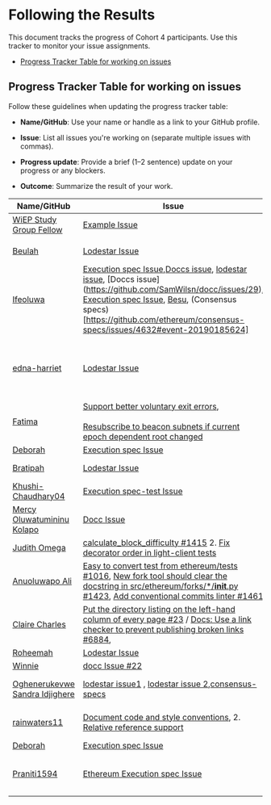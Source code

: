 # Following the Results

This document tracks the progress of Cohort 4 participants. Use this tracker to monitor your issue assignments.

- [Progress Tracker Table for working on issues](#progress-tracker-table)

## Progress Tracker Table for working on issues

Follow these guidelines when updating the progress tracker table:

- **Name/GitHub**: Use your name or handle as a link to your GitHub profile.

- **Issue**: List all issues you're working on (separate multiple issues with commas).
- **Progress update**: Provide a brief (1–2 sentence) update on your progress or any blockers.
- **Outcome**: Summarize the result of your work.

| Name/GitHub | Issue | Progress Update | Outcome |
|------------------------------------------------------|--------|-----------------|---------|
| [WiEP Study Group Fellow](https://github.com/example) | [Example Issue](https://github.com/ethereum/go-ethereum/issues/12345)  | Started exploring the codebase and understanding the problem. |🛠️         |
|     |         |        |         |         |
| [Beulah](https://github.com/Beutife) | [Lodestar Issue](https://github.com/ChainSafe/lodestar/issues/6591) | I’ve set up the repo locally and started reviewing the attestation monitoring logic. | In progress |
| [Ifeoluwa](https://github.com/pheobeayo) | [Execution spec Issue](https://github.com/ethereum/execution-specs/issues/1437),[Doccs issue](https://github.com/SamWilsn/docc/issues/17), [lodestar issue](https://github.com/ChainSafe/lodestar/issues/7431), [Doccs issue] (https://github.com/SamWilsn/docc/issues/29), [Execution spec Issue](https://github.com/ethereum/execution-specs/issues/607), [Besu](https://github.com/hyperledger/besu/issues/9230#event-20175226164), (Consensus specs)[https://github.com/ethereum/consensus-specs/issues/4632#event-20190185624] | I have created 6 PRs | https://github.com/ethereum/execution-specs/pull/1443 ✅ Merged, https://github.com/SamWilsn/docc/pull/25#pullrequestreview-3299405932, https://github.com/ChainSafe/lodestar/pull/8579, https://github.com/ethereum/execution-specs/pull/1673 ✅ Merged, https://github.com/hyperledger/besu/pull/9345 | https://github.com/ethereum/execution-specs/pull/1443#event-20084449434 ✅ Merged, https://github.com/ethereum/execution-specs/pull/1673 ✅ Merged,  one issue has been closed as the issue got resolved while the four others(PRs) are under review
| [edna-harriet](https://github.com/edna-harriet) | [Lodestar Issue](https://github.com/ChainSafe/lodestar/issues/6632)|Opened a PR to fix issue #6632(https://github.com/ChainSafe/lodestar/issues/6632).Successfully implemented and did manual node test for voluntary exit logic for validators-PR link(https://github.com/ChainSafe/lodestar/pull/8517.Follow up with maintainers’ feedback on automated testing tool and refine PR for merge| In Review.
|  [Fatima](https://github.com/phertyameen) | [Support better voluntary exit errors](https://github.com/ChainSafe/lodestar/issues/6330),<br><br>[Resubscribe to beacon subnets if current epoch dependent root changed](https://github.com/ChainSafe/lodestar/issues/6034) | Pr merged<br><br>Understanding code and issue | [Completed](https://github.com/ChainSafe/lodestar/pull/8486)<br><br>In progress
| [Deborah](https://github.com/DeborahOlaboye) | [Execution spec Issue](https://github.com/ethereum/execution-specs/issues/1424) | PR merged. | [Completed](https://github.com/ethereum/execution-specs/pull/1448)
| [Bratipah](https://github.com/Bratipah) | [Lodestar Issue](https://github.com/ChainSafe/lodestar/issues/5644)  |  I've started going through the repo locally and ran the light client proxy and the beacon node  | In progress
| [Khushi-Chaudhary04](https://github.com/Khushi-Chaudhary04) | [Execution spec-test Issue](https://github.com/ethereum/execution-spec-tests/issues/1078) | Created and successfully merged a PR with the new troubleshooting entry. | [Merged PR](https://github.com/ethereum/execution-spec-tests/pull/2214) |
|[Mercy Oluwatumininu Kolapo](https://github.com/mercykolapo) | [Docc Issue](https://github.com/SamWilsn/docc/issues/27#issue-3488421473) | Forked the repo and trying to understand the codebase. | In progress |
|[Judith Omega](https://github.com/omegajudith) | [calculate_block_difficulty #1415](https://github.com/ethereum/execution-specs/issues/1415) 2. [Fix decorator order in light-client tests](https://github.com/ethereum/consensus-specs/issues/4618) | Forked the repo and and created Pr for the both issues|1. [In progress ](https://github.com/ethereum/execution-specs/pull/1460), 2. [Merged](https://github.com/ethereum/consensus-specs/pull/4652)| 
|[Anuoluwapo Ali ](https://github.com/Anuoluwapo25) | [Easy to convert test from ethereum/tests #1016](https://github.com/ethereum/execution-spec-tests/issues/1016), [New fork tool should clear the docstring in src/ethereum/forks/*/__init__.py #1423](https://github.com/ethereum/execution-specs/issues/1423#), [Add conventional commits linter #1461](https://github.com/ethereum/execution-specs/issues/1461) |Forked the repo and getting familiar with the test files | 1.  https://github.com/ethereum/execution-specs/pull/1596#event-20388125831 ✅Merged, 2. [In Progress](https://github.com/ethereum/execution-specs/issues/1423#issuecomment-3393459109) 
|[Claire Charles ](https://github.com/clairecharles) | [Put the directory listing on the left-hand column of every page #23](https://github.com/SamWilsn/docc/issues/23) / [Docs: Use a link checker to prevent publishing broken links #6884](https://github.com/ChainSafe/lodestar/issues/6884),   |  Forked the repo and looking through the code to familiarise myself with it, Got assigned the issue | In progress
| [Roheemah](https://github.com/AbolareRoheemah) | [Lodestar Issue](https://github.com/ChainSafe/lodestar/issues/6318) | Got clarity on the option to follow in fixing the issue. | In progress. I need to be familiar with the code base |
|   [Winnie](https://github.com/Winnie579)  | [docc Issue #22](https://github.com/SamWilsn/docc/issues/22)        |  just sent a pr, waiting for feedback/merging      |   [PR created](https://github.com/SamWilsn/docc/pull/32)      |
|[Oghenerukevwe Sandra Idjighere ](https://github.com/Sandijigs) | [lodestar issue1](https://github.com/ChainSafe/lodestar/issues/8178) , [lodestar issue 2](https://github.com/ChainSafe/lodestar/issues/8454),[consensus-specs](https://github.com/ethereum/consensus-specs/issues/4602#issuecomment-3417425644) | fix: validate and reject duplicate single-value CLI flags,fix:State by slot not being fetched correctly,fix:Modify the ad-hoc framework so this information appears additionally in a manifest.yml in every test vector.  | [PR #1447](https://github.com/ChainSafe/lodestar/pull/8564), 2. In progress,In progress, 3.[PR #4602](https://github.com/ethereum/consensus-specs/pull/4712)  |
| [rainwaters11](https://github.com/rainwaters11) | [Document code and style conventions](https://github.com/ethereum/execution-specs/issues/237), 2. [Relative reference support](https://github.com/SamWilsn/docc/issues/13) | Opened PR #1447 to add STYLE_GUIDE and tighten type-ignore policy (config-only), 2. Drafting plan for `py:` relative references; confirming design with maintainer and setting up local dev.  | [PR #1447](https://github.com/ethereum/execution-specs/pull/1447), 2. In progress |
| [Deborah](https://github.com/DeborahOlaboye) | [Execution spec Issue](https://github.com/ethereum/execution-specs/pull/1632) | I have worked on the issue and raised a PR | In progress
| [Praniti1594](https://github.com/Praniti1594) | [Ethereum Execution spec Issue](https://github.com/ethereum/execution-specs/issues/1398) | Identified and corrected the outdated --evm-trace command in the CONTRIBUTING.md file, incorporating the project's new uv run command structure. Addressed reviewer feedback by reverting an unrelated change to the git clone command. | [Merged PR](https://github.com/ethereum/execution-specs/pull/1593) |
